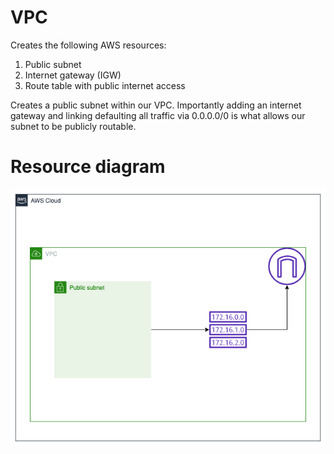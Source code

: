 # VPC
Creates the following AWS resources:
1. Public subnet
2. Internet gateway (IGW)
3. Route table with public internet access

Creates a public subnet within our VPC. Importantly adding an internet gateway and linking defaulting all traffic via 0.0.0.0/0 is what allows our subnet to be publicly routable. 

# Resource diagram
![Image of Networking diagram](./documentation/public-subnet.png)